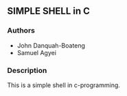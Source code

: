 ## SIMPLE SHELL in C

### Authors
- John Danquah-Boateng
- Samuel Agyei

### Description
This is a simple shell in c-programming.
